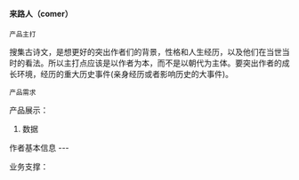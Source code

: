#### 来路人（comer）

`产品主打`

搜集古诗文，是想更好的突出作者们的背景，性格和人生经历，以及他们在当世当时的看法。所以主打点应该是以作者为本，而不是以朝代为主体。要突出作者的成长环境，经历的重大历史事件(亲身经历或者影响历史的大事件)。

`产品需求`

产品展示：

1. 数据

作者基本信息 ---

业务支撑：
